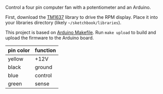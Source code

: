 Control a four pin computer fan with a potentiometer and an Arduino.

First, download the [TM1637](https://github.com/avishorp/TM1637) library to drive the RPM display.
Place it into your libraries directory (likely `~/sketchbook/libraries`).

This project is based on [Arduino Makefile](https://github.com/sudar/Arduino-Makefile).
Run `make upload` to build and upload the firmware to the Arduino board.

pin color | function
--------- | --------
yellow | +12V
black | ground
blue | control
green | sense
